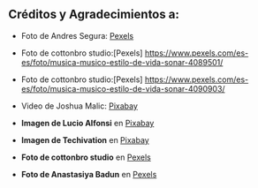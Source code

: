 ## Créditos y Agradecimientos a:
- Foto de Andres Segura: [Pexels](https://www.pexels.com/es-es/foto/rapero-en-la-ciudad-de-medellin-15901083/)
- Foto de cottonbro studio:[Pexels] https://www.pexels.com/es-es/foto/musica-musico-estilo-de-vida-sonar-4089501/
- Foto de cottonbro studio:[Pexels] https://www.pexels.com/es-es/foto/musica-musico-estilo-de-vida-sonar-4090903/
- Video de Joshua Malic: [Pixabay](https://pixabay.com/es/videos/music-45450/)


- **Imagen de Lucio Alfonsi** en [Pixabay](https://pixabay.com/es/users/sprinter_lucio-2085973/?utm_source=link-attribution&utm_medium=referral&utm_campaign=image&utm_content=6932338)
- **Imagen de Techivation** en [Pixabay](https://pixabay.com/es/users/techivation-35445546/?utm_source=link-attribution&utm_medium=referral&utm_campaign=image&utm_content=7928262)
- **Foto de cottonbro studio** en [Pexels](https://www.pexels.com/es-es/foto/manos-iphone-telefono-inteligente-internet-5077428/)
- **Foto de Anastasiya Badun** en [Pexels](https://www.pexels.com/es-es/foto/moda-mujer-arte-romantico-17975087/)